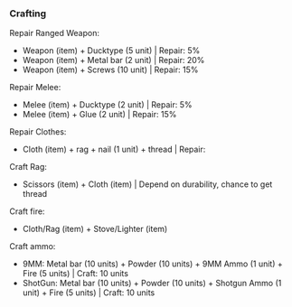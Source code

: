 ### Crafting

Repair Ranged Weapon: 
- Weapon (item) + Ducktype (5 unit) | Repair: 5%
- Weapon (item) + Metal bar (2 unit) | Repair: 20%
- Weapon (item) + Screws (10 unit) | Repair: 15%

Repair Melee:
- Melee (item) + Ducktype (2 unit) | Repair: 5%
- Melee (item) + Glue (2 unit) | Repair: 15%

Repair Clothes:
- Cloth (item) + rag + nail (1 unit) + thread | Repair: 

Craft Rag:
- Scissors (item) + Cloth (item) | Depend on durability, chance to get thread

Craft fire:
- Cloth/Rag (item) + Stove/Lighter (item)

Craft ammo:
- 9MM: Metal bar (10 units) + Powder (10 units) + 9MM Ammo (1 unit) + Fire (5 units) | Craft: 10 units
- ShotGun: Metal bar (10 units) + Powder  (10 units) + Shotgun Ammo (1 unit) + Fire (5 units) | Craft: 10 units